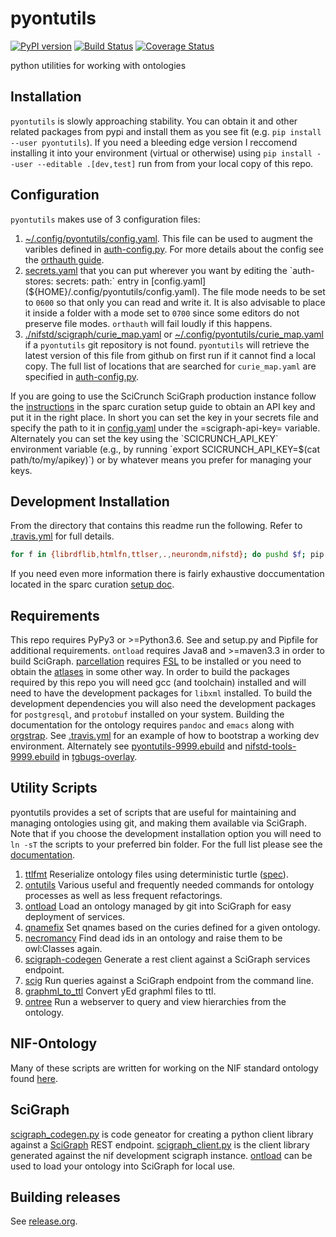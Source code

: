 # pyontutils
[![PyPI version](https://badge.fury.io/py/pyontutils.svg)](https://pypi.org/project/pyontutils/)
[![Build Status](https://travis-ci.org/tgbugs/pyontutils.svg?branch=master)](https://travis-ci.org/tgbugs/pyontutils)
[![Coverage Status](https://coveralls.io/repos/github/tgbugs/pyontutils/badge.svg?branch=master)](https://coveralls.io/github/tgbugs/pyontutils?branch=master)

python utilities for working with ontologies

## Installation
`pyontutils` is slowly approaching stability. You can obtain it and other related
packages from pypi and install them as you see fit (e.g. `pip install --user pyontutils`).
If you need a bleeding edge version I reccomend installing it into your environment
(virtual or otherwise) using `pip install --user --editable .[dev,test]` run from
from your local copy of this repo.

## Configuration
`pyontutils` makes use of 3 configuration files:
1. [~/.config/pyontutils/config.yaml](${HOME}/.config/pyontutils/config.yaml).
This file can be used to augment the varibles defined in [auth-config.py](./pyontutils/auth-config.py).
For more details about the config see the [orthauth guide](https://github.com/tgbugs/orthauth/blob/master/docs/guide.org).
2. [secrets.yaml](${HOME}/.config/orthauth/secrets.yaml) that you can put wherever
you want by editing the `auth-stores: secrets: path:` entry in [config.yaml](${HOME}/.config/pyontutils/config.yaml).
The file mode needs to be set to `0600` so that only you can read and write it.
It is also advisable to place it inside a folder with a mode set to `0700` since
some editors do not preserve file modes. `orthauth` will fail loudly if this happens.
3. [./nifstd/scigraph/curie_map.yaml](./nifstd/scigraph/curie_map.yaml) or
[~/.config/pyontutils/curie_map.yaml](${HOME}/.config/pyontutils/curie_map.yaml)
if a `pyontutils` git repository is not found. `pyontutils` will retrieve the
latest version of this file from github on first run if it cannot find a local copy.
The full list of locations that are searched for `curie_map.yaml` are specified in
[auth-config.py](./pyontutils/auth-config.py).  

If you are going to use the SciCrunch SciGraph production instance follow the
[instructions](https://github.com/SciCrunch/sparc-curation/blob/master/docs/setup.org#scigraph)
in the sparc curation setup guide to obtain an API key and put it in the right place.
In short you can set the key in your secrets file and specify the path to it in
[config.yaml](${HOME}/.config/pyontutils/config.yaml) under the =scigraph-api-key= variable.
Alternately you can set the key using the `SCICRUNCH_API_KEY` environment variable
(e.g., by running `export SCICRUNCH_API_KEY=$(cat path/to/my/apikey)`) or by whatever
means you prefer for managing your keys.

## Development Installation
From the directory that contains this readme run the following.
Refer to [.travis.yml](./.travis.yml) for full details.
```bash
for f in {librdflib,htmlfn,ttlser,.,neurondm,nifstd}; do pushd $f; pip install --user --pre --editable . ; popd; done
```
If you need even more information there is fairly exhaustive doccumentation
located in the sparc curation [setup doc](https://github.com/SciCrunch/sparc-curation/blob/master/docs/setup.org).

## Requirements
This repo requires PyPy3 or >=Python3.6.
See and setup.py and Pipfile for additional requirements.
`ontload` requires Java8 and >=maven3.3 in order to build SciGraph.
[parcellation](./nifstd/nifstd_tools/parcellation/__init__.py) requires [FSL](https://fsl.fmrib.ox.ac.uk/fsl/fslwiki/)
to be installed or you need to obtain the [atlases](https://fsl.fmrib.ox.ac.uk/fsl/fslwiki/Atlases) in
some other way. In order to build the packages required by this repo you will need
gcc (and toolchain) installed and will need to have the development packages for
`libxml` installed. To build the development dependencies you will also need the
development packages for `postgresql`, and `protobuf` installed on your system.
Building the documentation for the ontology requires `pandoc` and `emacs` along
with [orgstrap](https://github.com/tgbugs/orgstrap). See [.travis.yml](./.travis.yml)
for an example of how to bootstrap a working dev environment. Alternately see
[pyontutils-9999.ebuild](https://github.com/tgbugs/tgbugs-overlay/blob/master/dev-python/pyontutils/pyontutils-9999.ebuild) and
[nifstd-tools-9999.ebuild](https://github.com/tgbugs/tgbugs-overlay/blob/master/dev-python/nifstd-tools/nifstd-tools-9999.ebuild) in [tgbugs-overlay](https://github.com/tgbugs/tgbugs-overlay).

## Utility Scripts
pyontutils provides a set of scripts that are useful for maintaining and managing ontologies
using git, and making them available via SciGraph. Note that if you choose the development
installation option you will need to `ln -sT` the scripts to your preferred bin folder.
For the full list please see the [documentation](http://ontology.doc/pyontutils/docstrings.html).
1. [ttlfmt](./ttlser/ttlser/ttlfmt.py)
	Reserialize ontology files using deterministic turtle ([spec](./ttlser/docs/ttlser.md)).
2. [ontutils](./pyontutils/ontutils.py)
    Various useful and frequently needed commands for ontology processes as well as less frequent refactorings.
3. [ontload](./pyontutils/ontload.py)
	Load an ontology managed by git into SciGraph for easy deployment of services.
4. [qnamefix](./pyontutils/qnamefix.py)
    Set qnames based on the curies defined for a given ontology.
5. [necromancy](./pyontutils/necromancy.py)
    Find dead ids in an ontology and raise them to be owl:Classes again.
6. [scigraph-codegen](./pyontutils/scigraph_codegen.py)
	Generate a rest client against a SciGraph services endpoint.
7. [scig](./pyontutils/scig.py)
	Run queries against a SciGraph endpoint from the command line.
9. [graphml_to_ttl](./pyontutils/graphml_to_ttl.py)
	Convert yEd graphml files to ttl.
10. [ontree](./nifstd/nifstd_tools/ontree.py)
	Run a webserver to query and view hierarchies from the ontology.

## NIF-Ontology
Many of these scripts are written for working on the NIF standard ontology
found [here](https://github.com/SciCrunch/NIF-Ontology/).

## SciGraph
[scigraph_codegen.py](./pyontutils/scigraph_codegen.py) is code geneator for creating a python client library against a
[SciGraph](https://github.com/SciGraph/SciGraph) REST endpoint.
[scigraph_client.py](./pyontutils/scigraph_client.py) is the client library generated against the nif development scigraph instance.
[ontload](./pyontutils/ontload.py) can be used to load your ontology into SciGraph for local use.

## Building releases
See [release.org](./docs/release.org).

